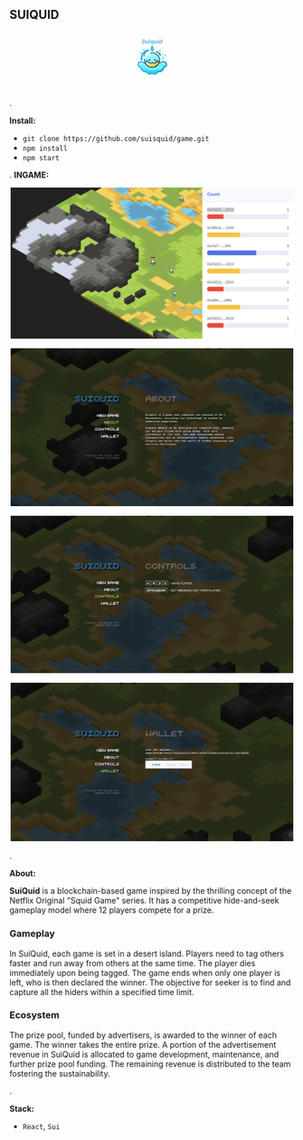 ## SUIQUID

<p align="center">
<img src="src/assets/logo.png" alt="Logo" width="100" height="100">
</p>

.

__Install:__

* `git clone https://github.com/suisquid/game.git`
* `npm install`
* `npm start`

.
__INGAME:__
<p align="center">
  <img src="static/ingame.jpg" alt="Ingame" width="500">
</p>

<p align="center">
  <img src="static/m1.png" alt="Menu1" width="500">
</p>

<p align="center">
  <img src="static/m2.png" alt="Menu2" width="500">
</p>

<p align="center">
  <img src="static/m3.png" alt="Menu3" width="500">
</p>

</p>
.

__About:__ 

**SuiQuid** is a blockchain-based game inspired by the thrilling concept of the Netflix Original "Squid Game" series. It has a competitive hide-and-seek gameplay model where 12 players compete for a prize. 

### Gameplay
In SuiQuid, each game is set in a desert island. Players need to tag others faster and run away from others at the same time. The player dies immediately upon being tagged. The game ends when only one player is left, who is then declared the winner. The objective for seeker is to find and capture all the hiders within a specified time limit.
### Ecosystem
The prize pool, funded by advertisers, is awarded to the winner of each game. The winner takes the entire prize. A portion of the advertisement revenue in SuiQuid is allocated to game development, maintenance, and further prize pool funding. The remaining revenue is distributed to the team fostering the sustainability.
 
.

__Stack:__ 

* `React`, `Sui`